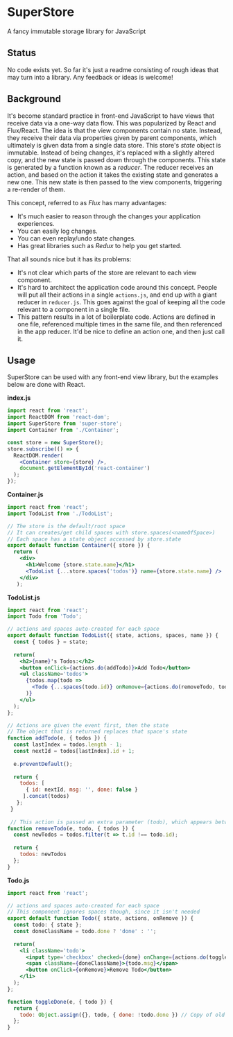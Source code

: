 # SuperStore

A fancy immutable storage library for JavaScript

## Status

No code exists yet. So far it's just a readme consisting of rough ideas that may turn into a library. Any feedback or ideas is welcome!

## Background

It's become standard practice in front-end JavaScript to have views that receive data via a one-way data flow. This was popularized by React and Flux/React. The idea is that the view components contain no state. Instead, they receive their data via properties given by parent components, which ultimately is given data from a single data store. This store's _state_ object is immutable. Instead of being changes, it's replaced with a slightly altered copy, and the new state is passed down through the components. This state is generated by a function known as a _reducer_. The reducer receives an action, and based on the action it takes the existing state and generates a new one. This new state is then passed to the view components, triggering a re-render of them. 

This concept, referred to as _Flux_ has many advantages: 

- It's much easier to reason through the changes your application experiences. 
- You can easily log changes.
- You can even replay/undo state changes.
- Has great libraries such as _Redux_ to help you get started.

That all sounds nice but it has its problems:
- It's not clear which parts of the store are relevant to each view component.
- It's hard to architect the application code around this concept. People will put all their actions in a single `actions.js`, and end up with a giant reducer in `reducer.js`. This goes against the goal of keeping all the code relevant to a component in a single file.
- This pattern results in a lot of boilerplate code. Actions are defined in one file, referenced multiple times in the same file, and then referenced in the app reducer. It'd be nice to define an action one, and then just call it.

## Usage

SuperStore can be used with any front-end view library, but the examples below are done with React.

**index.js**
```jsx
import react from 'react';
import ReactDOM from 'react-dom';
import SuperStore from 'super-store';
import Container from './Container';

const store = new SuperStore();
store.subscribe(() => {
  ReactDOM.render(
    <Container store={store} />,
    document.getElementById('react-container')
  );
});
```

**Container.js**
```jsx
import react from 'react';
import TodoList from './TodoList';

// The store is the default/root space
// It can creates/get child spaces with store.spaces(<nameOfSpace>)
// Each space has a state object accessed by store.state
export default function Container({ store }) {
  return (
    <div>
      <h1>Welcome {store.state.name}</h1>
      <TodoList {...store.spaces('todos')} name={store.state.name} />
    </div>
   );
```

**TodoList.js**
```jsx
import react from 'react';
import Todo from 'Todo';

// actions and spaces auto-created for each space
export default function TodoList({ state, actions, spaces, name }) {
  const { todos } = state;
  
  return(
    <h2>{name}'s Todos:</h2>
    <button onClick={actions.do(addTodo)}>Add Todo</button>
    <ul className='todos'>
      {todos.map(todo =>
        <Todo {...spaces(todo.id)} onRemove={actions.do(removeTodo, todo)} />
      )}
    </ul>
  );
};

// Actions are given the event first, then the state
// The object that is returned replaces that space's state
function addTodo(e, { todos }) {
  const lastIndex = todos.length - 1;
  const nextId = todos[lastIndex].id + 1;
  
  e.preventDefault();
  
  return {
    todos: [
      { id: nextId, msg: '', done: false }
     ].concat(todos)
   };
 }
 
 // This action is passed an extra parameter (todo), which appears between the event and store state
function removeTodo(e, todo, { todos }) {
  const newTodos = todos.filter(t => t.id !== todo.id);
  
  return { 
    todos: newTodos
  };
}
```

**Todo.js**
```jsx
import react from 'react';

// actions and spaces auto-created for each space
// This component ignores spaces though, since it isn't needed
export default function Todo({ state, actions, onRemove }) {
  const todo: { state };
  const doneClassName = todo.done ? 'done' : '';
  
  return(
    <li className='todo'>
      <input type='checkbox' checked={done} onChange={actions.do(toggleDone)} />
      <span className={doneClassName}>{todo.msg}</span>
      <button onClick={onRemove}>Remove Todo</button>
    </li>
  );
};

function toggleDone(e, { todo }) {
  return {
    todo: Object.assign({}, todo, { done: !todo.done }) // Copy of old todo, with one field changed
  };
}
```
